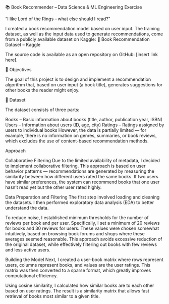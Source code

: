 📚 Book Recommender – Data Science & ML Engineering Exercise

“I like Lord of the Rings – what else should I read?”

I created a book recommendation model based on user input. The training dataset, as well as the input data used to generate recommendations, come from a publicly available dataset on Kaggle:
🔗 Book Recommendation Dataset – Kaggle

The source code is available as an open repository on GitHub: [insert link here].


🌟 Objectives

The goal of this project is to design and implement a recommendation algorithm that, based on user input (a book title), generates suggestions for other books the reader might enjoy.


📂 Dataset

The dataset consists of three parts:

Books – Basic information about books (title, author, publication year, ISBN)
Users – Information about users (ID, age, city)
Ratings – Ratings assigned by users to individual books
However, the data is partially limited — for example, there is no information on genres, summaries, or book reviews, which excludes the use of content-based recommendation methods.

Approach

Collaborative Filtering
Due to the limited availability of metadata, I decided to implement collaborative filtering. This approach is based on user behavior patterns — recommendations are generated by measuring the similarity between how different users rated the same books. If two users have similar preferences, the system can recommend books that one user hasn’t read yet but the other user rated highly.

Data Preparation and Filtering
The first step involved loading and cleaning the datasets. I then performed exploratory data analysis (EDA) to better understand the data.

To reduce noise, I established minimum thresholds for the number of reviews per book and per user. Specifically, I set a minimum of 20 reviews for books and 30 reviews for users. These values were chosen somewhat intuitively, based on browsing book forums and shops where these averages seemed reasonable. This approach avoids excessive reduction of the original dataset, while effectively filtering out books with few reviews and less active users.

Building the Model
Next, I created a user-book matrix where rows represent users, columns represent books, and values are the user ratings. This matrix was then converted to a sparse format, which greatly improves computational efficiency.

Using cosine similarity, I calculated how similar books are to each other based on user ratings. The result is a similarity matrix that allows fast retrieval of books most similar to a given title.
